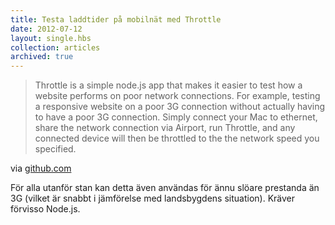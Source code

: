 ```yaml
---
title: Testa laddtider på mobilnät med Throttle
date: 2012-07-12
layout: single.hbs
collection: articles
archived: true
---
```

> Throttle is a simple node.js app that makes it easier to test how a
> website performs on poor network connections. For example, testing a
> responsive website on a poor 3G connection without actually having to
> have a poor 3G connection. Simply connect your Mac to ethernet, share
> the network connection via Airport, run Throttle, and any connected
> device will then be throttled to the the network speed you specified.

via [github.com](https://github.com/dmolsen/Throttle)

För alla utanför stan kan detta även användas för ännu slöare prestanda
än 3G (vilket är snabbt i jämförelse med landsbygdens situation). Kräver
förvisso Node.js.